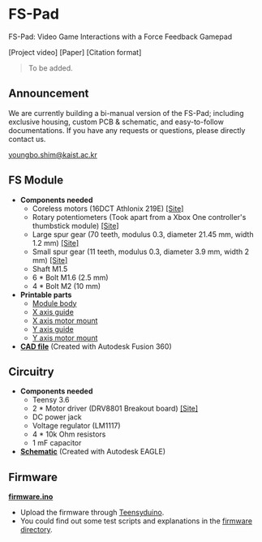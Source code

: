 # FS-Pad
FS-Pad: Video Game Interactions with a Force Feedback Gamepad

[Project video] [Paper] [Citation format]
> To be added.

## Announcement
We are currently building a bi-manual version of the FS-Pad; including exclusive housing, custom PCB & schematic, and easy-to-follow documentations. If you have any requests or questions, please directly contact us.

youngbo.shim@kaist.ac.kr

## FS Module
  - **Components needed**
    + Coreless motors (16DCT Athlonix 219E) [[Site]](https://www.portescap.com/en/products/brush-dc-motors/athlonix-motors/16dct-athlonix-precious-metal-brush-dc-motor)
    + Rotary potentiometers (Took apart from a Xbox One controller's thumbstick module) [[Site]](https://www.aliexpress.com/item/33011575369.html?spm=a2g0s.9042311.0.0.42674c4dC97u9J)
    + Large spur gear (70 teeth, modulus 0.3, diameter 21.45 mm, width 1.2 mm) [[Site]](https://ko.aliexpress.com/item/4000099888614.html?spm=a2g0o.detail.1000014.45.234470a0vl6pO6&gps-id=pcDetailBottomMoreOtherSeller&scm=1007.14976.178076.0&scm_id=1007.14976.178076.0&scm-url=1007.14976.178076.0&pvid=82aaac0b-55b4-41d3-aa16-17b92ed123fd&_t=gps-id:pcDetailBottomMoreOtherSeller,scm-url:1007.14976.178076.0,pvid:82aaac0b-55b4-41d3-aa16-17b92ed123fd,tpp_buckets:668%230%23131923%2358_668%23808%237756%23631_668%23888%233325%2317_4976%230%23178076%230_4976%232711%237538%23352_4976%233223%2310815%237_4976%233104%239653%235_4976%233141%239887%234_668%232846%238116%23949_668%232717%237561%23318__668%233422%2315392%23468)
    + Small spur gear (11 teeth, modulus 0.3, diameter 3.9 mm, width 2 mm) [[Site]](https://www.aliexpress.com/item/33023736047.html?spm=a2g0o.productlist.0.0.400917d9ZYoi95&algo_pvid=bf7dee53-2d2b-4fe4-aff9-6fe93fa2e007&algo_expid=bf7dee53-2d2b-4fe4-aff9-6fe93fa2e007-22&btsid=0ab6f83115922884623618375e73a7&ws_ab_test=searchweb0_0,searchweb201602_,searchweb201603_)
    + Shaft M1.5
    + 6 * Bolt M1.6 (2.5 mm)
    + 4 * Bolt M2 (10 mm)
  - **Printable parts**
    + [Module body](https://github.com/YoungboShim/FS-Pad/blob/master/CAD%20files/Module%20body.stl)
    + [X axis guide](https://github.com/YoungboShim/FS-Pad/blob/master/CAD%20files/X%20axis%20guide.stl)
    + [X axis motor mount](https://github.com/YoungboShim/FS-Pad/blob/master/CAD%20files/X%20axis%20motor%20mount.stl)
    + [Y axis guide](https://github.com/YoungboShim/FS-Pad/blob/master/CAD%20files/Y%20axis%20guide.stl)
    + [Y axis motor mount](https://github.com/YoungboShim/FS-Pad/blob/master/CAD%20files/Y%20axis%20motor%20mount.stl)
  - **[CAD file](https://github.com/YoungboShim/FS-Pad/blob/master/CAD%20files/FS%20module%20Xbox%20fit%20v25.f3d)** (Created with Autodesk Fusion 360)
  
## Circuitry
  - **Components needed**
    + Teensy 3.6
    + 2 * Motor driver (DRV8801 Breakout board) [[Site]](https://www.pololu.com/product/2136/resources)
    + DC power jack
    + Voltage regulator (LM1117)
    + 4 * 10k Ohm resistors
    + 1 mF capacitor
  - **[Schematic](https://github.com/YoungboShim/FS-Pad/blob/master/circuitry/FSPad_sch.sch)** (Created with Autodesk EAGLE)
  
## Firmware
**[firmware.ino](https://github.com/YoungboShim/FS-Pad/blob/master/firmware/firmware.ino)**
* Upload the firmware through [Teensyduino](https://www.pjrc.com/teensy/td_download.html).
* You could find out some test scripts and explanations in the [firmware directory](https://github.com/YoungboShim/FS-Pad/tree/master/firmware).
